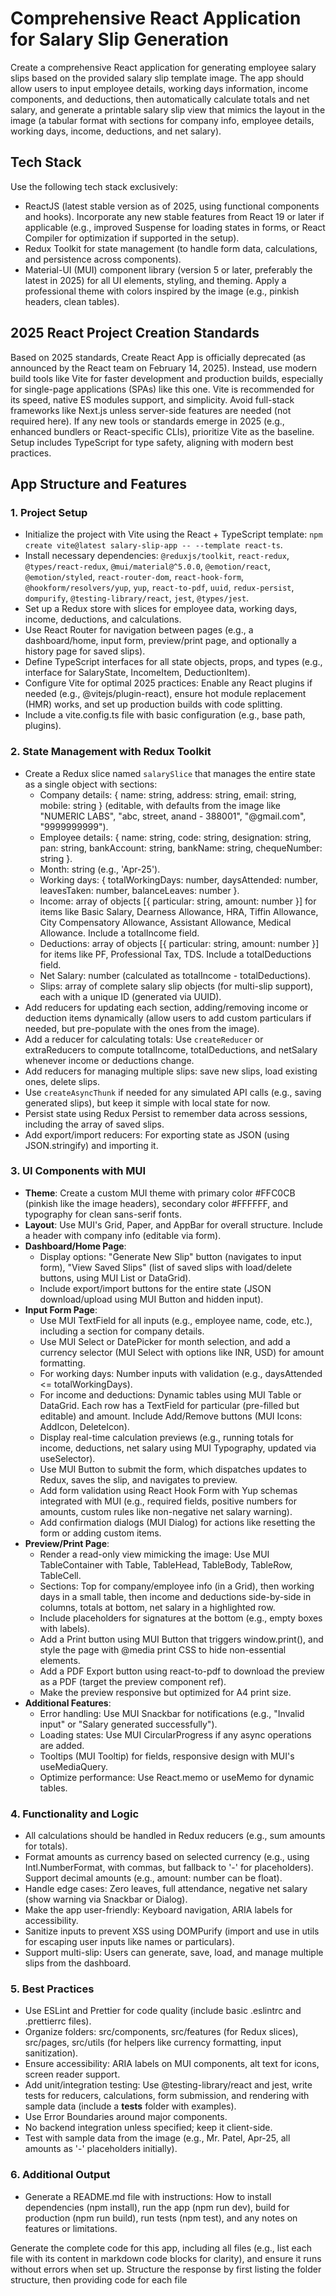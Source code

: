 # Comprehensive React Application for Salary Slip Generation

Create a comprehensive React application for generating employee salary slips based on the provided salary slip template image. The app should allow users to input employee details, working days information, income components, and deductions, then automatically calculate totals and net salary, and generate a printable salary slip view that mimics the layout in the image (a tabular format with sections for company info, employee details, working days, income, deductions, and net salary).

## Tech Stack

Use the following tech stack exclusively:

- ReactJS (latest stable version as of 2025, using functional components and hooks). Incorporate any new stable features from React 19 or later if applicable (e.g., improved Suspense for loading states in forms, or React Compiler for optimization if supported in the setup).
- Redux Toolkit for state management (to handle form data, calculations, and persistence across components).
- Material-UI (MUI) component library (version 5 or later, preferably the latest in 2025) for all UI elements, styling, and theming. Apply a professional theme with colors inspired by the image (e.g., pinkish headers, clean tables).

## 2025 React Project Creation Standards

Based on 2025 standards, Create React App is officially deprecated (as announced by the React team on February 14, 2025). Instead, use modern build tools like Vite for faster development and production builds, especially for single-page applications (SPAs) like this one. Vite is recommended for its speed, native ES modules support, and simplicity. Avoid full-stack frameworks like Next.js unless server-side features are needed (not required here). If any new tools or standards emerge in 2025 (e.g., enhanced bundlers or React-specific CLIs), prioritize Vite as the baseline. Setup includes TypeScript for type safety, aligning with modern best practices.

## App Structure and Features

### 1. Project Setup

- Initialize the project with Vite using the React + TypeScript template: `npm create vite@latest salary-slip-app -- --template react-ts`.
- Install necessary dependencies: `@reduxjs/toolkit`, `react-redux`, `@types/react-redux`, `@mui/material@^5.0.0`, `@emotion/react`, `@emotion/styled`, `react-router-dom`, `react-hook-form`, `@hookform/resolvers/yup`, `yup`, `react-to-pdf`, `uuid`, `redux-persist`, `dompurify`, `@testing-library/react`, `jest`, `@types/jest`.
- Set up a Redux store with slices for employee data, working days, income, deductions, and calculations.
- Use React Router for navigation between pages (e.g., a dashboard/home, input form, preview/print page, and optionally a history page for saved slips).
- Define TypeScript interfaces for all state objects, props, and types (e.g., interface for SalaryState, IncomeItem, DeductionItem).
- Configure Vite for optimal 2025 practices: Enable any React plugins if needed (e.g., @vitejs/plugin-react), ensure hot module replacement (HMR) works, and set up production builds with code splitting.
- Include a vite.config.ts file with basic configuration (e.g., base path, plugins).

### 2. State Management with Redux Toolkit

- Create a Redux slice named `salarySlice` that manages the entire state as a single object with sections:
  - Company details: { name: string, address: string, email: string, mobile: string } (editable, with defaults from the image like "NUMERIC LABS", "abc, street, anand - 388001", "@gmail.com", "9999999999").
  - Employee details: { name: string, code: string, designation: string, pan: string, bankAccount: string, bankName: string, chequeNumber: string }.
  - Month: string (e.g., 'Apr-25').
  - Working days: { totalWorkingDays: number, daysAttended: number, leavesTaken: number, balanceLeaves: number }.
  - Income: array of objects [{ particular: string, amount: number }] for items like Basic Salary, Dearness Allowance, HRA, Tiffin Allowance, City Compensatory Allowance, Assistant Allowance, Medical Allowance. Include a totalIncome field.
  - Deductions: array of objects [{ particular: string, amount: number }] for items like PF, Professional Tax, TDS. Include a totalDeductions field.
  - Net Salary: number (calculated as totalIncome - totalDeductions).
  - Slips: array of complete salary slip objects (for multi-slip support), each with a unique ID (generated via UUID).
- Add reducers for updating each section, adding/removing income or deduction items dynamically (allow users to add custom particulars if needed, but pre-populate with the ones from the image).
- Add a reducer for calculating totals: Use `createReducer` or extraReducers to compute totalIncome, totalDeductions, and netSalary whenever income or deductions change.
- Add reducers for managing multiple slips: save new slips, load existing ones, delete slips.
- Use `createAsyncThunk` if needed for any simulated API calls (e.g., saving generated slips), but keep it simple with local state for now.
- Persist state using Redux Persist to remember data across sessions, including the array of saved slips.
- Add export/import reducers: For exporting state as JSON (using JSON.stringify) and importing it.

### 3. UI Components with MUI

- **Theme**: Create a custom MUI theme with primary color #FFC0CB (pinkish like the image headers), secondary color #FFFFFF, and typography for clean sans-serif fonts.
- **Layout**: Use MUI's Grid, Paper, and AppBar for overall structure. Include a header with company info (editable via form).
- **Dashboard/Home Page**:
  - Display options: "Generate New Slip" button (navigates to input form), "View Saved Slips" (list of saved slips with load/delete buttons, using MUI List or DataGrid).
  - Include export/import buttons for the entire state (JSON download/upload using MUI Button and hidden input).
- **Input Form Page**:
  - Use MUI TextField for all inputs (e.g., employee name, code, etc.), including a section for company details.
  - Use MUI Select or DatePicker for month selection, and add a currency selector (MUI Select with options like INR, USD) for amount formatting.
  - For working days: Number inputs with validation (e.g., daysAttended <= totalWorkingDays).
  - For income and deductions: Dynamic tables using MUI Table or DataGrid. Each row has a TextField for particular (pre-filled but editable) and amount. Include Add/Remove buttons (MUI Icons: AddIcon, DeleteIcon).
  - Display real-time calculation previews (e.g., running totals for income, deductions, net salary using MUI Typography, updated via useSelector).
  - Use MUI Button to submit the form, which dispatches updates to Redux, saves the slip, and navigates to preview.
  - Add form validation using React Hook Form with Yup schemas integrated with MUI (e.g., required fields, positive numbers for amounts, custom rules like non-negative net salary warning).
  - Add confirmation dialogs (MUI Dialog) for actions like resetting the form or adding custom items.
- **Preview/Print Page**:
  - Render a read-only view mimicking the image: Use MUI TableContainer with Table, TableHead, TableBody, TableRow, TableCell.
  - Sections: Top for company/employee info (in a Grid), then working days in a small table, then income and deductions side-by-side in columns, totals at bottom, net salary in a highlighted row.
  - Include placeholders for signatures at the bottom (e.g., empty boxes with labels).
  - Add a Print button using MUI Button that triggers window.print(), and style the page with @media print CSS to hide non-essential elements.
  - Add a PDF Export button using react-to-pdf to download the preview as a PDF (target the preview component ref).
  - Make the preview responsive but optimized for A4 print size.
- **Additional Features**:
  - Error handling: Use MUI Snackbar for notifications (e.g., "Invalid input" or "Salary generated successfully").
  - Loading states: Use MUI CircularProgress if any async operations are added.
  - Tooltips (MUI Tooltip) for fields, responsive design with MUI's useMediaQuery.
  - Optimize performance: Use React.memo or useMemo for dynamic tables.

### 4. Functionality and Logic

- All calculations should be handled in Redux reducers (e.g., sum amounts for totals).
- Format amounts as currency based on selected currency (e.g., using Intl.NumberFormat, with commas, but fallback to '-' for placeholders). Support decimal amounts (e.g., amount: number can be float).
- Handle edge cases: Zero leaves, full attendance, negative net salary (show warning via Snackbar or Dialog).
- Make the app user-friendly: Keyboard navigation, ARIA labels for accessibility.
- Sanitize inputs to prevent XSS using DOMPurify (import and use in utils for escaping user inputs like names or particulars).
- Support multi-slip: Users can generate, save, load, and manage multiple slips from the dashboard.

### 5. Best Practices

- Use ESLint and Prettier for code quality (include basic .eslintrc and .prettierrc files).
- Organize folders: src/components, src/features (for Redux slices), src/pages, src/utils (for helpers like currency formatting, input sanitization).
- Ensure accessibility: ARIA labels on MUI components, alt text for icons, screen reader support.
- Add unit/integration testing: Use @testing-library/react and jest, write tests for reducers, calculations, form submission, and rendering with sample data (include a **tests** folder with examples).
- Use Error Boundaries around major components.
- No backend integration unless specified; keep it client-side.
- Test with sample data from the image (e.g., Mr. Patel, Apr-25, all amounts as '-' placeholders initially).

### 6. Additional Output

- Generate a README.md file with instructions: How to install dependencies (npm install), run the app (npm run dev), build for production (npm run build), run tests (npm test), and any notes on features or limitations.

Generate the complete code for this app, including all files (e.g., list each file with its content in markdown code blocks for clarity), and ensure it runs without errors when set up. Structure the response by first listing the folder structure, then providing code for each file
